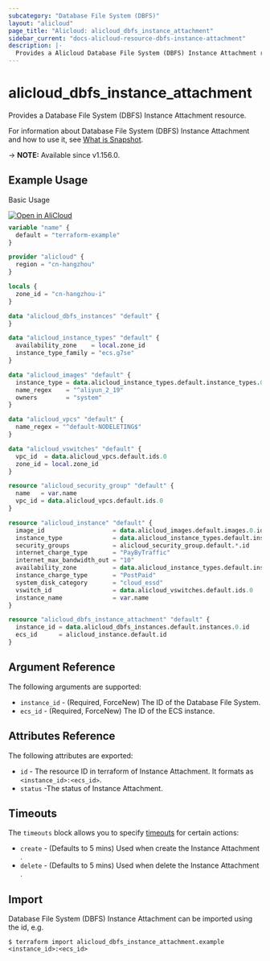 ```yaml
---
subcategory: "Database File System (DBFS)"
layout: "alicloud"
page_title: "Alicloud: alicloud_dbfs_instance_attachment"
sidebar_current: "docs-alicloud-resource-dbfs-instance-attachment"
description: |-
  Provides a Alicloud Database File System (DBFS) Instance Attachment resource.
---
```


# alicloud_dbfs_instance_attachment

Provides a Database File System (DBFS) Instance Attachment resource.

For information about Database File System (DBFS) Instance Attachment and how to use it, see [What is Snapshot](https://help.aliyun.com/zh/dbfs/developer-reference/api-dbfs-2020-04-18-attachdbfs).

-> **NOTE:** Available since v1.156.0.

## Example Usage

Basic Usage

<div style="display: block;margin-bottom: 40px;"><div class="oics-button" style="float: right;position: absolute;margin-bottom: 10px;">
  <a href="https://api.aliyun.com/terraform?resource=alicloud_dbfs_instance_attachment&exampleId=19ef4447-bdd7-f205-8d51-549b9a0e179d56a136ad&activeTab=example&spm=docs.r.dbfs_instance_attachment.0.19ef4447bd&intl_lang=EN_US" target="_blank">
    <img alt="Open in AliCloud" src="https://img.alicdn.com/imgextra/i1/O1CN01hjjqXv1uYUlY56FyX_!!6000000006049-55-tps-254-36.svg" style="max-height: 44px; max-width: 100%;">
  </a>
</div></div>

```terraform
variable "name" {
  default = "terraform-example"
}

provider "alicloud" {
  region = "cn-hangzhou"
}

locals {
  zone_id = "cn-hangzhou-i"
}

data "alicloud_dbfs_instances" "default" {
}

data "alicloud_instance_types" "default" {
  availability_zone    = local.zone_id
  instance_type_family = "ecs.g7se"
}

data "alicloud_images" "default" {
  instance_type = data.alicloud_instance_types.default.instance_types.0.id
  name_regex    = "^aliyun_2_19"
  owners        = "system"
}

data "alicloud_vpcs" "default" {
  name_regex = "^default-NODELETING$"
}

data "alicloud_vswitches" "default" {
  vpc_id  = data.alicloud_vpcs.default.ids.0
  zone_id = local.zone_id
}

resource "alicloud_security_group" "default" {
  name   = var.name
  vpc_id = data.alicloud_vpcs.default.ids.0
}

resource "alicloud_instance" "default" {
  image_id                   = data.alicloud_images.default.images.0.id
  instance_type              = data.alicloud_instance_types.default.instance_types.0.id
  security_groups            = alicloud_security_group.default.*.id
  internet_charge_type       = "PayByTraffic"
  internet_max_bandwidth_out = "10"
  availability_zone          = data.alicloud_instance_types.default.instance_types.0.availability_zones.0
  instance_charge_type       = "PostPaid"
  system_disk_category       = "cloud_essd"
  vswitch_id                 = data.alicloud_vswitches.default.ids.0
  instance_name              = var.name
}

resource "alicloud_dbfs_instance_attachment" "default" {
  instance_id = data.alicloud_dbfs_instances.default.instances.0.id
  ecs_id      = alicloud_instance.default.id
}
```

## Argument Reference

The following arguments are supported:

* `instance_id` - (Required, ForceNew) The ID of the Database File System.
* `ecs_id` - (Required, ForceNew) The ID of the ECS instance.

## Attributes Reference

The following attributes are exported:

* `id` - The resource ID in terraform of Instance Attachment. It formats as `<instance_id>:<ecs_id>`.
* `status` -The status of Instance Attachment.

## Timeouts

The `timeouts` block allows you to specify [timeouts](https://www.terraform.io/docs/configuration-0-11/resources.html#timeouts) for certain actions:

* `create` - (Defaults to 5 mins) Used when create the Instance Attachment .
* `delete` - (Defaults to 5 mins) Used when delete the Instance Attachment .

## Import

Database File System (DBFS) Instance Attachment can be imported using the id, e.g.

```shell
$ terraform import alicloud_dbfs_instance_attachment.example <instance_id>:<ecs_id>
```
